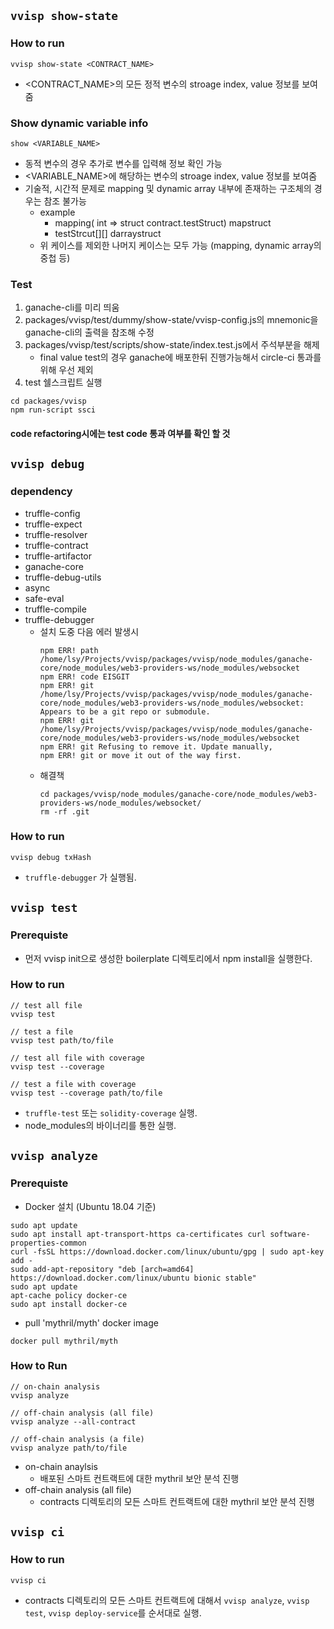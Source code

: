 ## ```vvisp show-state```
### How to run
```
vvisp show-state <CONTRACT_NAME>
```
- <CONTRACT_NAME>의 모든 정적 변수의 stroage index, value 정보를 보여줌

### Show dynamic variable info
```
show <VARIABLE_NAME>
```
- 동적 변수의 경우 추가로 변수를 입력해 정보 확인 가능
- <VARIABLE_NAME>에 해당하는 변수의 stroage index, value 정보를 보여줌
- 기술적, 시간적 문제로 mapping 및 dynamic array 내부에 존재하는 구조체의 경우는 참조 불가능
    - example
        - mapping( int => struct contract.testStruct) mapstruct
        - testStrcut[][] darraystruct
    - 위 케이스를 제외한 나머지 케이스는 모두 가능 (mapping, dynamic array의 중첩 등)

### Test
1. ganache-cli를 미리 띄움
2. packages/vvisp/test/dummy/show-state/vvisp-config.js의 mnemonic을 ganache-cli의 출력을 참조해 수정
3. packages/vvisp/test/scripts/show-state/index.test.js에서 주석부분을 해제
    * final value test의 경우 ganache에 배포한뒤 진행가능해서 circle-ci 통과를 위해 우선 제외
4. test 쉘스크립트 실행
```
cd packages/vvisp
npm run-script ssci
```
#### code refactoring시에는 test code 통과 여부를 확인 할 것


## ```vvisp debug```
### dependency
* truffle-config
* truffle-expect
* truffle-resolver
* truffle-contract
* truffle-artifactor
* ganache-core
* truffle-debug-utils
* async
* safe-eval
* truffle-compile
* truffle-debugger
    * 설치 도중 다음 에러 발생시
        ```
        npm ERR! path /home/lsy/Projects/vvisp/packages/vvisp/node_modules/ganache-core/node_modules/web3-providers-ws/node_modules/websocket
        npm ERR! code EISGIT
        npm ERR! git /home/lsy/Projects/vvisp/packages/vvisp/node_modules/ganache-core/node_modules/web3-providers-ws/node_modules/websocket: Appears to be a git repo or submodule.
        npm ERR! git     /home/lsy/Projects/vvisp/packages/vvisp/node_modules/ganache-core/node_modules/web3-providers-ws/node_modules/websocket
        npm ERR! git Refusing to remove it. Update manually,
        npm ERR! git or move it out of the way first.
        ```
    * 해결책
        ```
        cd packages/vvisp/node_modules/ganache-core/node_modules/web3-providers-ws/node_modules/websocket/
        rm -rf .git
        ```
### How to run
```
vvisp debug txHash
```
* ```truffle-debugger``` 가 실행됨.



## ```vvisp test```
### Prerequiste
- 먼저 vvisp init으로 생성한 boilerplate 디렉토리에서 npm install을 실행한다.
### How to run
```
// test all file
vvisp test

// test a file
vvisp test path/to/file

// test all file with coverage
vvisp test --coverage

// test a file with coverage
vvisp test --coverage path/to/file
```
* ```truffle-test``` 또는 ```solidity-coverage``` 실행.
* node_modules의 바이너리를 통한 실행.



## ```vvisp analyze```

### Prerequiste
- Docker 설치 (Ubuntu 18.04 기준)
```
sudo apt update
sudo apt install apt-transport-https ca-certificates curl software-properties-common
curl -fsSL https://download.docker.com/linux/ubuntu/gpg | sudo apt-key add -
sudo add-apt-repository "deb [arch=amd64] https://download.docker.com/linux/ubuntu bionic stable"
sudo apt update
apt-cache policy docker-ce
sudo apt install docker-ce
```

- pull 'mythril/myth' docker image
```
docker pull mythril/myth
```

### How to Run
```
// on-chain analysis
vvisp analyze

// off-chain analysis (all file)
vvisp analyze --all-contract

// off-chain analysis (a file)
vvisp analyze path/to/file
```
* on-chain anaylsis
    * 배포된 스마트 컨트랙트에 대한 mythril 보안 분석 진행
* off-chain analysis (all file)
    * contracts 디렉토리의 모든 스마트 컨트랙트에 대한 mythril 보안 분석 진행



## ```vvisp ci```
### How to run
```
vvisp ci
```
* contracts 디렉토리의 모든 스마트 컨트랙트에 대해서 `vvisp analyze`, `vvisp test`, `vvisp deploy-service`를 순서대로 실행.

